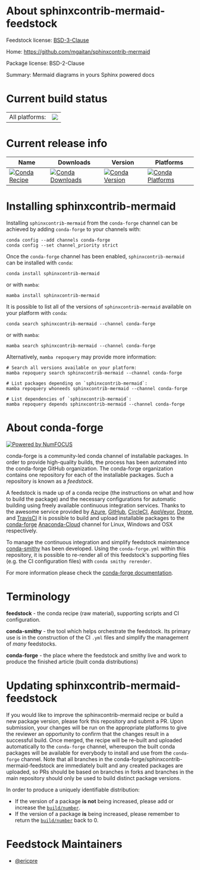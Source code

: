 About sphinxcontrib-mermaid-feedstock
=====================================

Feedstock license: [BSD-3-Clause](https://github.com/conda-forge/sphinxcontrib-mermaid-feedstock/blob/main/LICENSE.txt)

Home: https://github.com/mgaitan/sphinxcontrib-mermaid

Package license: BSD-2-Clause

Summary: Mermaid diagrams in yours Sphinx powered docs

Current build status
====================


<table><tr><td>All platforms:</td>
    <td>
      <a href="https://dev.azure.com/conda-forge/feedstock-builds/_build/latest?definitionId=11474&branchName=main">
        <img src="https://dev.azure.com/conda-forge/feedstock-builds/_apis/build/status/sphinxcontrib-mermaid-feedstock?branchName=main">
      </a>
    </td>
  </tr>
</table>

Current release info
====================

| Name | Downloads | Version | Platforms |
| --- | --- | --- | --- |
| [![Conda Recipe](https://img.shields.io/badge/recipe-sphinxcontrib--mermaid-green.svg)](https://anaconda.org/conda-forge/sphinxcontrib-mermaid) | [![Conda Downloads](https://img.shields.io/conda/dn/conda-forge/sphinxcontrib-mermaid.svg)](https://anaconda.org/conda-forge/sphinxcontrib-mermaid) | [![Conda Version](https://img.shields.io/conda/vn/conda-forge/sphinxcontrib-mermaid.svg)](https://anaconda.org/conda-forge/sphinxcontrib-mermaid) | [![Conda Platforms](https://img.shields.io/conda/pn/conda-forge/sphinxcontrib-mermaid.svg)](https://anaconda.org/conda-forge/sphinxcontrib-mermaid) |

Installing sphinxcontrib-mermaid
================================

Installing `sphinxcontrib-mermaid` from the `conda-forge` channel can be achieved by adding `conda-forge` to your channels with:

```
conda config --add channels conda-forge
conda config --set channel_priority strict
```

Once the `conda-forge` channel has been enabled, `sphinxcontrib-mermaid` can be installed with `conda`:

```
conda install sphinxcontrib-mermaid
```

or with `mamba`:

```
mamba install sphinxcontrib-mermaid
```

It is possible to list all of the versions of `sphinxcontrib-mermaid` available on your platform with `conda`:

```
conda search sphinxcontrib-mermaid --channel conda-forge
```

or with `mamba`:

```
mamba search sphinxcontrib-mermaid --channel conda-forge
```

Alternatively, `mamba repoquery` may provide more information:

```
# Search all versions available on your platform:
mamba repoquery search sphinxcontrib-mermaid --channel conda-forge

# List packages depending on `sphinxcontrib-mermaid`:
mamba repoquery whoneeds sphinxcontrib-mermaid --channel conda-forge

# List dependencies of `sphinxcontrib-mermaid`:
mamba repoquery depends sphinxcontrib-mermaid --channel conda-forge
```


About conda-forge
=================

[![Powered by
NumFOCUS](https://img.shields.io/badge/powered%20by-NumFOCUS-orange.svg?style=flat&colorA=E1523D&colorB=007D8A)](https://numfocus.org)

conda-forge is a community-led conda channel of installable packages.
In order to provide high-quality builds, the process has been automated into the
conda-forge GitHub organization. The conda-forge organization contains one repository
for each of the installable packages. Such a repository is known as a *feedstock*.

A feedstock is made up of a conda recipe (the instructions on what and how to build
the package) and the necessary configurations for automatic building using freely
available continuous integration services. Thanks to the awesome service provided by
[Azure](https://azure.microsoft.com/en-us/services/devops/), [GitHub](https://github.com/),
[CircleCI](https://circleci.com/), [AppVeyor](https://www.appveyor.com/),
[Drone](https://cloud.drone.io/welcome), and [TravisCI](https://travis-ci.com/)
it is possible to build and upload installable packages to the
[conda-forge](https://anaconda.org/conda-forge) [Anaconda-Cloud](https://anaconda.org/)
channel for Linux, Windows and OSX respectively.

To manage the continuous integration and simplify feedstock maintenance
[conda-smithy](https://github.com/conda-forge/conda-smithy) has been developed.
Using the ``conda-forge.yml`` within this repository, it is possible to re-render all of
this feedstock's supporting files (e.g. the CI configuration files) with ``conda smithy rerender``.

For more information please check the [conda-forge documentation](https://conda-forge.org/docs/).

Terminology
===========

**feedstock** - the conda recipe (raw material), supporting scripts and CI configuration.

**conda-smithy** - the tool which helps orchestrate the feedstock.
                   Its primary use is in the construction of the CI ``.yml`` files
                   and simplify the management of *many* feedstocks.

**conda-forge** - the place where the feedstock and smithy live and work to
                  produce the finished article (built conda distributions)


Updating sphinxcontrib-mermaid-feedstock
========================================

If you would like to improve the sphinxcontrib-mermaid recipe or build a new
package version, please fork this repository and submit a PR. Upon submission,
your changes will be run on the appropriate platforms to give the reviewer an
opportunity to confirm that the changes result in a successful build. Once
merged, the recipe will be re-built and uploaded automatically to the
`conda-forge` channel, whereupon the built conda packages will be available for
everybody to install and use from the `conda-forge` channel.
Note that all branches in the conda-forge/sphinxcontrib-mermaid-feedstock are
immediately built and any created packages are uploaded, so PRs should be based
on branches in forks and branches in the main repository should only be used to
build distinct package versions.

In order to produce a uniquely identifiable distribution:
 * If the version of a package **is not** being increased, please add or increase
   the [``build/number``](https://docs.conda.io/projects/conda-build/en/latest/resources/define-metadata.html#build-number-and-string).
 * If the version of a package **is** being increased, please remember to return
   the [``build/number``](https://docs.conda.io/projects/conda-build/en/latest/resources/define-metadata.html#build-number-and-string)
   back to 0.

Feedstock Maintainers
=====================

* [@ericpre](https://github.com/ericpre/)

